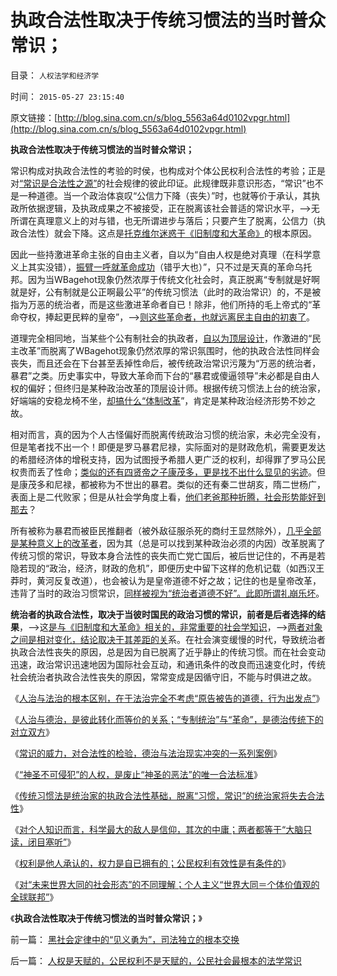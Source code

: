# 执政合法性取决于传统习惯法的当时普众常识；

目录： `人权法学和经济学` 

时间： `2015-05-27 23:15:40` 

原文链接：[http://blog.sina.com.cn/s/blog_5563a64d0102vpgr.html](http://blog.sina.com.cn/s/blog_5563a64d0102vpgr.html)

**执政合法性取决于传统习惯法的当时普众常识；**

常识构成对执政合法性的考验的时侯，也构成对个体公民权利合法性的考验；正是对[“常识是合法性之源”](../../../2015/5/21/常识对合法性的检验，德治与法治现实冲突的一系列案例；.md)的社会规律的彼此印证。此规律既非意识形态，“常识”也不是一种道德。当一个政治体哀叹“公信力下降（丧失）”时，也就等价于承认，其执政所依据逻辑，及执政成果之不被接受，正在脱离该社会普适的常识水平，——>无所谓在真理意义上的对与错，也无所谓进步与落后；只要产生了脱离，公信力（执政合法性）就会下降。这点是[托克维尔迷惑于《旧制度和大革命》](../../../2014/5/29/《旧制度和大革命》新解，您如何爆破海上的冰山？.md)的根本原因。

因此一些持激进革命主张的自由主义者，自以为“自由人权是绝对真理（在科学意义上其实没错），[振臂一呼就革命成功](../../../2012/2/2/左得可怕！懂得不革命的只是一小撮；.md)（错乎大也）”，只不过是天真的革命乌托邦。因为当WBagehot现象仍然浓厚于传统文化社会时，真正脱离“专制就是好啊就是好，公有制就是公正啊最公平”的传统习惯法（此时的政治常识）的，不是被指为万恶的统治者，而是这些激进革命者自已！除非，他们所持的毛上帝式的“革命夺权，捧起更民粹的皇帝”，——>[则这些革命者，也就远离民主自由的初衷了](../../../2012/2/2/革命都是预设公有制前提下的暴民运动.md)。

道理完全相同地，当某些个公有制社会的执政者，[自以为顶层设计](../../../2015/2/16/“顶层设计，发展就是硬道理”的逆过程臆想和常识性误区.md)，作激进的“民主改革”而脱离了WBagehot现象仍然浓厚的常识氛围时，他的执政合法性同样会丧失，而且还会在下台甚至丢掉性命后，被传统政治常识污蔑为“万恶的统治者，暴君”之类。历史事实中，导致大革命而下台的“暴君或傻逼领导”未必都是自由人权的偏好；但终归是某种政治改革的顶层设计师。根据传统习惯法上台的统治家，好端端的安稳龙椅不坐，[却搞什么“体制改革](../../../2012/2/3/公有制的改革者不容易；为什么要“打着左灯向右拐”？.md)”，肯定是某种政治经济形势不妙之故。

相对而言，真的因为个人古怪偏好而脱离传统政治习惯的统治家，未必完全没有，但是笔者找不出一个！即便是罗马暴君尼禄，实际面对的是财政危机，需要更发达的希腊经济体的增税支持，因为试图授予希腊人更广泛的权利，却得罪了罗马公民权贵而丢了性命；[类似的还有四贤帝之子康茂多，更是找不出什么显见的劣迹](../../../2010/9/3/明星影帝康茂多遇害是罗马政治转折点.md)。但是康茂多和尼禄，都被称为不世出的暴君。类似的还有秦二世胡亥，隋二世杨广，表面上是二代败家；但是从社会学角度上看，[他们老爸那种折腾，社会形势能好到那去](../../../2010/6/6/秦始皇是灭秦第一功臣；秦军尽数败亡于赵地是战略必然.md)？

所有被称为暴君而被臣民推翻者（被外敌征服杀死的商纣王显然除外），[几乎全部是某种意义上的改革者](../../../2010/9/6/“波斯未灭，何以减薪”.md)，因为其（总是可以找到某种政治必须的内因）改革脱离了传统习惯的常识，导致本身合法性的丧失而亡党亡国后，被后世记住的，不再是若隐若现的“政治，经济，财政的危机”，即便历史中留下这样的危机记载（如西汉王莽时，黄河反复改道），也会被认为是皇帝道德不好之故；记住的也是皇帝改革，违背了当时的政治习惯常识，[同样被视为“统治者道德不好”。此即所谓礼崩乐坏](../../../2011/11/25/传统道德对“暴君，独裁者”是妖魔化的；.md)。

**统治者的执政合法性，取决于当彼时国民的政治习惯的常识，前者是后者选择的结果**，——>这[是与《旧制度和大革命》相关的，非常重要的社会学知识](../../../2011/10/7/法制的核心是习惯法，习惯法不是实在法，更非自然法.md)，——>[两者对象之间是相对变化，结论取决于其差距的关](../../../2011/4/15/（司法＝解释法律＋执行法律）的权力.md)系。在社会演变缓慢的时代，导致统治者执政合法性丧失的原因，总是因为自已脱离了近乎静止的传统习惯。而在社会变动迅速，政治常识迅速地因为国际社会互动，和通讯条件的改良而迅速变化时，传统社会统治者执政合法性丧失的原因，常常变成是因循守旧，不能与时俱进之故。

《[人治与法治的根本区别，在于法治完全不考虑“原告被告的道德，行为出发点”](../../../2015/5/19/人治与法治的根本区别.md)》

《[人治与德治，是彼此转化而等价的关系；“专制统治”与“革命”，是德治传统下的对立双方](../../../2015/5/20/（人治＝德治）与法治势不两立，水火不容，针锋相对，无法中庸.md)》

《[常识的威力，对合法性的检验，德治与法治现实冲突的一系列案例](../../../2015/5/21/常识对合法性的检验，德治与法治现实冲突的一系列案例；.md)》

《[“神圣不可侵犯”的人权，是废止“神圣的恶法”的唯一合法标准](../../../2015/5/22/法律是神圣的，但不是“神圣不可侵犯的”.md)》

《[传统习惯法是统治家的执政合法性基础，脱离“习惯，常识”的统治家将失去合法性](../../../2015/5/23/常识是对合法性的检验，“人民没信仰，公信力下降”的社会学解读；.md)》

《[对个人知识而言，科学最大的敌人是信仰，其次的中庸；两者都等于“大脑只读，闭目塞听”](../../../2015/5/24/科学最大的敌人是信仰，其次是中庸.md)》

《[权利是他人承认的，权力是自已拥有的；公民权利有效性是有条件的](../../../2015/5/25/人权是天赋的，公民权利不是天赋的，公民社会最根本的法学常识.md)》

《[对“未来世界大同的社会形态”的不同理解；个人主义“世界大同＝个体价值观的全球联邦”](../../../2015/5/26/不同的人对“未来世界大同的社会形态”的不同理解；.md)》

《**执政合法性取决于传统习惯法的当时普众常识；**》

前一篇： [黑社会定律中的“见义勇为”，司法独立的根本交换](../../../2015/6/4/黑社会定律中的“见义勇为”，司法独立的根本交换.md)

后一篇： [人权是天赋的，公民权利不是天赋的，公民社会最根本的法学常识](../../../2015/5/25/人权是天赋的，公民权利不是天赋的，公民社会最根本的法学常识.md)

